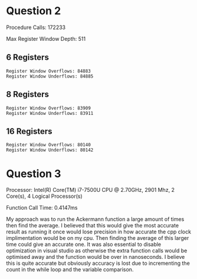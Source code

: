 # Question 2

Procedure Calls: 172233
    
Max Register Window Depth: 511

## 6 Registers

    Register Window Overflows: 84883
    Register Window Underflows: 84885

## 8 Registers

    Register Window Overflows: 83909
    Register Window Underflows: 83911

## 16 Registers

    Register Window Overflows: 80140
    Register Window Underflows: 80142

# Question 3

Processor: Intel(R) Core(TM) i7-7500U CPU @ 2.70GHz, 2901 Mhz, 2 Core(s), 4 Logical Processor(s)

Function Call Time: 0.4147ms

My approach was to run the Ackermann function a large amount of times then find the average. I believed that this would give the most
accurate result as running it once would lose precision in how accurate the cpp clock implimentation would be on my cpu. Then finding the
average of this larger time could give an accurate one. It was also essential to disable optimization in visual studio as otherwise the extra 
function calls would be optimised away and the function would be over in nanoseconds. I believe this is quite accurate but obviously accuracy is lost
due to incrementing the count in the while loop and the variable comparison.